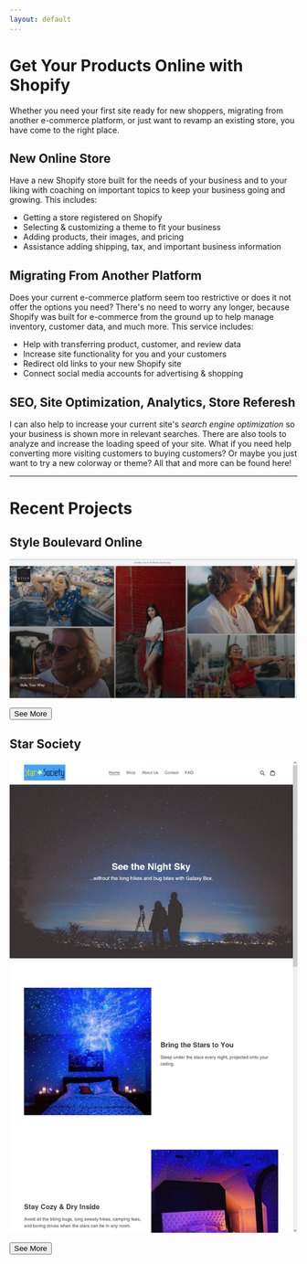 ```yaml
---
layout: default
---
```


# Get Your Products Online with Shopify

Whether you need your first site ready for new shoppers, migrating from another e-commerce platform,
 or just want to revamp an existing store, you have come to the right place.

## New Online Store

Have a new Shopify store built for the needs of your business and to your liking with coaching on 
important topics to keep your business going and growing. This includes:

- Getting a store registered on Shopify
- Selecting & customizing a theme to fit your business
- Adding products, their images, and pricing
- Assistance adding shipping, tax, and important business information

## Migrating From Another Platform

Does your current e-commerce platform seem too restrictive or does it not offer the options you need?
There's no need to worry any longer, because Shopify was built for e-commerce from the ground up
to help manage inventory, customer data, and much more. This service includes:

- Help with transferring product, customer, and review data
- Increase site functionality for you and your customers
- Redirect old links to your new Shopify site
- Connect social media accounts for advertising & shopping

## SEO, Site Optimization, Analytics, Store Referesh

I can also help to increase your current site's *search engine optimization* so your business is 
shown more in relevant searches. There are also tools to analyze and increase the loading speed of your
site. What if you need help converting more visiting customers to buying customers? Or maybe you just want 
to try a new colorway or theme? All that and more can be found here!

---

# Recent Projects

## Style Boulevard Online

![Style Boulevard Online Home Page](/assets/images/Style%20Blvd%20Home.png)

<a href="/styleblvd.html"><button class="projects">See More</button></a>

## Star Society

![Star Society Home Page](/assets/images/Star%20Soc%20Home.png)

<a href="/starsociety.html"><button class="projects">See More</button></a>